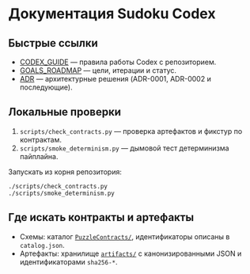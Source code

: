 # Документация Sudoku Codex

## Быстрые ссылки
- [CODEX_GUIDE](./CODEX_GUIDE.md) — правила работы Codex с репозиторием.
- [GOALS_ROADMAP](./GOALS_ROADMAP.md) — цели, итерации и статус.
- [ADR](./ADR) — архитектурные решения (ADR-0001, ADR-0002 и последующие).

## Локальные проверки
1. `scripts/check_contracts.py` — проверка артефактов и фикстур по контрактам.
2. `scripts/smoke_determinism.py` — дымовой тест детерминизма пайплайна.

Запускать из корня репозитория:
```
./scripts/check_contracts.py
./scripts/smoke_determinism.py
```

## Где искать контракты и артефакты
- Схемы: каталог [`PuzzleContracts/`](../PuzzleContracts), идентификаторы описаны в `catalog.json`.
- Артефакты: хранилище [`artifacts/`](../artifacts) с канонизированными JSON и идентификаторами `sha256-*`.
